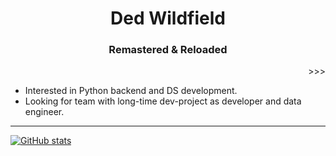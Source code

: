 <h1 align="center">Ded Wildfield</h1>
<h3 align="center">Remastered & Reloaded</h3>
<p align="right">&gt;&gt;&gt; <wildfielded@gmail.com></p>

-  Interested in Python backend and DS development.
-  Looking for team with long-time dev-project as developer and data engineer.

----

[![GitHub stats](https://github-readme-stats.vercel.app/api?username=wildfielded&count_private=true&theme=dark&show_icons=true)](https://github.com/wildfielded/github-readme-stats)